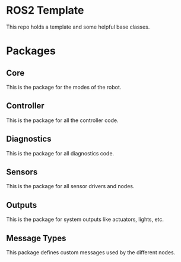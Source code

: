 # ROS2 Template
This repo holds a template and some helpful base classes.

# Packages
## Core
This is the package for the modes of the robot.
## Controller
This is the package for all the controller code.
## Diagnostics
This is the package for all diagnostics code.
## Sensors
This is the package for all sensor drivers and nodes.
## Outputs
This is the package for system outputs like actuators, lights, etc.
## Message Types
This package defines custom messages used by the different nodes.
